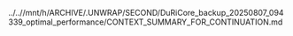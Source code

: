 ../..//mnt/h/ARCHIVE/.UNWRAP/SECOND/DuRiCore_backup_20250807_094339_optimal_performance/CONTEXT_SUMMARY_FOR_CONTINUATION.md
